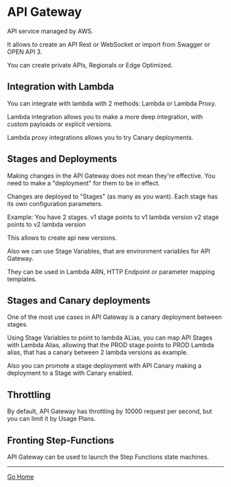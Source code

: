 # API Gateway

API service managed by AWS.

It allows to create an API Rest or WebSocket or import from Swagger or OPEN API 3.

You can create private APIs, Regionals or Edge Optimized.

## Integration with Lambda

You can integrate with lambda with 2 methods: Lambda or Lambda Proxy.

Lambda integration allows you to make a more deep integration, with custom payloads or explicit versions.

Lambda proxy integrations allows you to try Canary deployments.

## Stages and Deployments

Making changes in the API Gateway does not mean they're effective.
You need to make a "deployment" for them to be in effect.

Changes are deployed to "Stages" (as many as you want). Each stage has its own configuration parameters.

Example: You have 2 stages.
v1 stage points to v1 lambda version
v2 stage points to v2 lambda version

This allows to create api new versions.

Also we can use Stage Variables, that are environment variables for API Gateway.

They can be used in Lambda ARN, HTTP Endpoint or parameter mapping templates.

## Stages and Canary deployments

One of the most use cases in API Gateway is a canary deployment between stages.

Using Stage Variables to point to lambda ALias, you can map API Stages with Lambda Alias, allowing that the PROD stage points to PROD Lambda alias, that has a canary between 2 lambda versions as example.

Also you can promote a stage deployment with API Canary making a deployment to a Stage with Canary enabled.

## Throttling

By default, API Gateway has throttling by 10000 request per second, but you can limit it by Usage Plans.

## Fronting Step-Functions

API Gateway can be used to launch the Step Functions state machines.

---------------
[Go Home](../README.md)